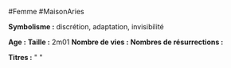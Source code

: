 #Femme #MaisonAries 

**Symbolisme :** discrétion, adaptation, invisibilité

**Age :**
**Taille :** 2m01
**Nombre de vies :**
**Nombres de résurrections :**

**Titres :** 
"
"

